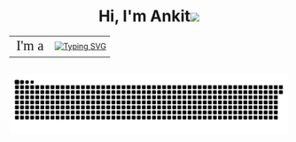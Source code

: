 <h1 align="center">Hi, I'm Ankit<img src="https://media.giphy.com/media/hvRJCLFzcasrR4ia7z/giphy.gif" width="35"></h1>
<table align="center" style="border-collapse: collapse; border: none;">
  <tr style="border: none;">
    <td style="font-size: 25px; font-family: Montserrat; vertical-align: middle; border: none;">
      I'm a
    </td>
    <td style="border: none; vertical-align: middle;">
      <a href="https://git.io/typing-svg">
        <img src="https://readme-typing-svg.herokuapp.com?font=Montserrat&size=25&duration=4000&pause=1000&center=true&vCenter=true&width=435&height=40&lines=Engineer;Learner;Tech-Enthusiast;Problem-Solver" alt="Typing SVG" />
      </a>
    </td>
  </tr>
</table>
<br>

<picture>
  <source media="(prefers-color-scheme: dark)" srcset="https://raw.githubusercontent.com/Ankit-OO7/Ankit-OO7/output/github-snake-dark.svg" />
  <source media="(prefers-color-scheme: light)" srcset="https://raw.githubusercontent.com/Ankit-OO7/Ankit-OO7/output/github-snake.svg" />
  <img alt="github-snake" src="https://raw.githubusercontent.com/Ankit-OO7/Ankit-OO7/output/github-snake.svg" />
</picture>
